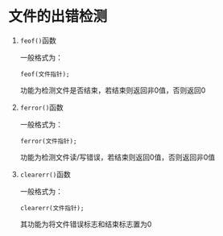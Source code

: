 # 文件的出错检测

1. `feof()`函数

   一般格式为：

   `feof(文件指针);`

   功能为检测文件是否结束，若结束则返回非0值，否则返回0

2. `ferror()`函数

   一般格式为：

   `ferror(文件指针);`

   功能为检测文件读/写错误，若结束则返回0值，否则返回非0值

3. `clearerr()`函数

   一般格式为：

   `clearerr(文件指针);`

   其功能为将文件错误标志和结束标志置为0